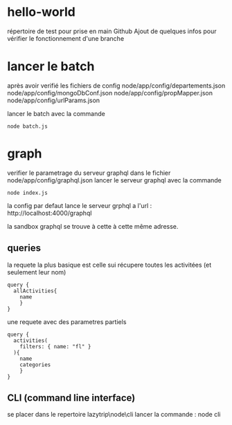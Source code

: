 # hello-world
répertoire de test pour prise en main Github
Ajout de quelques infos pour vérifier le fonctionnement d'une branche

# lancer le batch
après avoir verifié les fichiers de config 
node/app/config/departements.json
node/app/config/mongoDbConf.json
node/app/config/propMapper.json
node/app/config/urlParams.json

lancer le batch avec la commande
```batch
node batch.js
```
# graph
verifier le parametrage du serveur graphql dans le fichier 
node/app/config/graphql.json
lancer le serveur graphql avec la commande
```
node index.js
```

la config par defaut lance le serveur grphql a l'url :
http://localhost:4000/graphql

la sandbox graphql se trouve à cette à cette même adresse.

## queries

la requete la plus basique est celle sui récupere toutes les activitées (et seulement leur nom)
```
query {
  allActivities{
  	name
	}
}
```
une requete avec des parametres partiels
```
query {
  activities(
    filters: { name: "fl" }
  ){
  	name
    categories
	}
}
```


## CLI (command line interface)
se placer dans le repertoire lazytrip\node\cli
lancer la commande : node cli 
